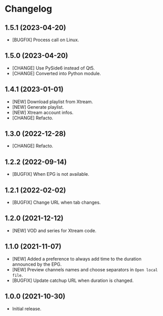 # Changelog

## 1.5.1 (2023-04-20)
- [BUGFIX] Process call on Linux. 

## 1.5.0 (2023-04-20)
- [CHANGE] Use PySide6 instead of Qt5. 
- [CHANGE] Converted into Python module. 

## 1.4.1 (2023-01-01)
- [NEW] Download playlist from Xtream.
- [NEW] Generate playlist.
- [NEW] Xtream account infos.
- [CHANGE] Refacto.

## 1.3.0 (2022-12-28)
- [CHANGE] Refacto.
  
## 1.2.2 (2022-09-14)
- [BUGFIX] When EPG is not available. 

## 1.2.1 (2022-02-02)
- [BUGFIX] Change URL when tab changes. 
 
## 1.2.0 (2021-12-12)
- [NEW] VOD and series for Xtream code. 

## 1.1.0 (2021-11-07)
- [NEW] Added a preference to always add time to the duration announced by the EPG.  
- [NEW] Preview channels names and choose separators in `Open local file`.  
- [BUGFIX] Update catchup URL when duration is changed.


## 1.0.0 (2021-10-30)
- Initial release. 

